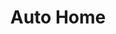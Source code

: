 ---
tag: g028
codes:
- G28
title: Auto Home
long:
- Auto-home one or more axes, moving them towards their endstops until triggered.
  Each axis is backed off and re-bumped according to the `[XYZ]_HOME_BUMP_MM` and
  `HOMING_BUMP_DIVISOR` settings.
notes:
- Homing is required before `G29`, `M48`, and some other procedures.
- If homing is needed the LCD will blink the X Y Z indicators.
- "`G28` disables bed leveling. Follow with `M420 S` to turn leveling on, or use `RESTORE_LEVELING_AFTER_G28`
  to automatically keep leveling on after `G28`."
parameters:
- tag: O
  type: bool
  optional: true
  description: Optional. If the position is known then exit without homing. (1.1.9)
- tag: R
  type: float
  optional: true
  description: Raise before homing distance (1.1.9)
- tag: X
  type: bool
  optional: true
  description: Flag to go back to the X axis origin
- tag: Y
  type: bool
  optional: true
  description: Flag to go back to the Y axis origin
- tag: Z
  type: bool
  optional: true
  description: Flag to go back to the Z axis origin
example: 
examples:
- pre:
  - 'The most-used form of this command is to home all axes:'
  code:
  - G28 ; Go to origin on all axes
  post:
  - With no arguments to `G28`, Marlin homes according to the `Z_SAFE_HOMING`, `QUICK_HOME`
    and `HOME_Y_BEFORE_X` settings.
- code:
  - G28 X Z ; Home the X and Z axes
---